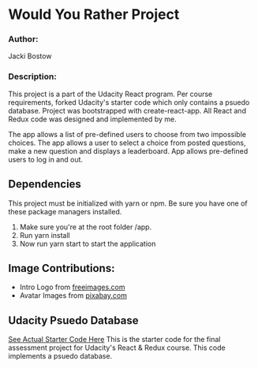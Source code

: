 
# Would You Rather Project

### Author: 
Jacki Bostow
### Description: 
This project is a part of the Udacity React program.  Per course requirements, forked Udacity's starter code which only contains a psuedo database. Project was bootstrapped with create-react-app.  All React and Redux code was designed and implemented by me.

The app allows a list of pre-defined users to choose from two impossible choices.  The app allows a user to select a choice from posted questions, make a new question and displays a leaderboard.  App allows pre-defined users to log in and out.

## Dependencies 
This project must be initialized with yarn or npm.  Be sure you have one of these package managers installed.
1. Make sure you're at the root folder /app.
2. Run yarn install
3. Now run yarn start to start the application

## Image Contributions:
* Intro Logo from [freeimages.com](https://www.freeimages.com/photographer/coscurro-37545)
* Avatar Images from [pixabay.com](https://pixabay.com/en/avatar-women-girls-faces-portraits-2191931/)


## Udacity Psuedo Database

[See Actual Starter Code Here](https://github.com/udacity/reactnd-project-would-you-rather-starter)
This is the starter code for the final assessment project for Udacity's React & Redux course. This code implements a psuedo database.  

